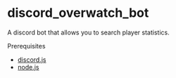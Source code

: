 # discord_overwatch_bot
A discord bot that allows you to search player statistics.  

Prerequisites
- [discord.js](https://nodejs.org/en/download/)
- [node.js](https://discord.js.org/#/)
